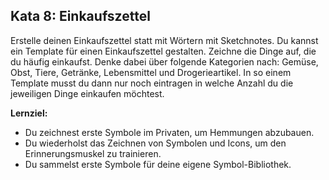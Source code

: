 ## Kata 8: Einkaufszettel

Erstelle deinen Einkaufszettel statt mit Wörtern mit Sketchnotes. Du kannst ein Template für einen Einkaufszettel gestalten. Zeichne die Dinge auf, die du häufig einkaufst. Denke dabei über folgende Kategorien nach: Gemüse, Obst, Tiere, Getränke, Lebensmittel und Drogerieartikel. In so einem Template musst du dann nur noch eintragen in welche Anzahl du die jeweiligen Dinge einkaufen möchtest. 

**Lernziel:**

- Du zeichnest erste Symbole im Privaten, um Hemmungen abzubauen.
- Du wiederholst das Zeichnen von Symbolen und Icons, um den Erinnerungsmuskel zu trainieren.
- Du sammelst erste Symbole für deine eigene Symbol-Bibliothek.